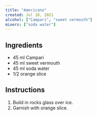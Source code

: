 ```yaml
---
title: "Americano"
created: Jul 18, 2021
alcohol: ["Campari", "sweet vermouth"]
mixers: ["soda water"]
---
```


## Ingredients

- 45 ml Campari
- 45 ml sweet vermouth
- 45 ml soda water
- 1/2 orange slice

## Instructions

1. Build in rocks glass over ice.
2. Garnish with orange slice.
